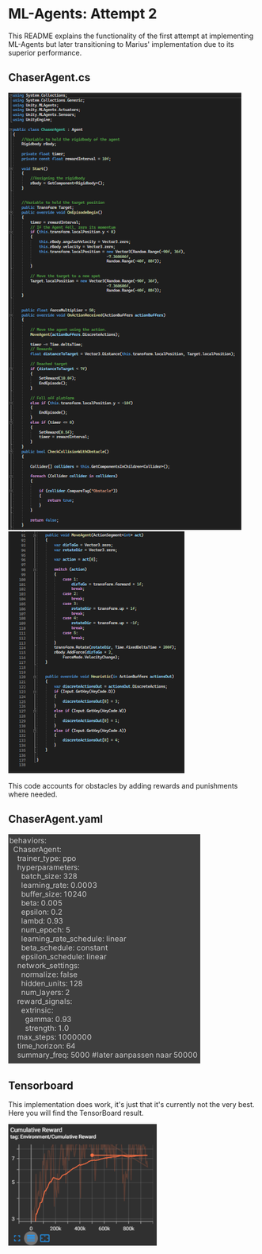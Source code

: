 # ML-Agents: Attempt 2

This README explains the functionality of the first attempt at implementing ML-Agents but later transitioning to Marius' implementation due to its superior performance.


## ChaserAgent.cs
![Chaseragent.cs illustration 1](ImagesREADME/ChaserAgent1.png)
![Chaseragent.cs illustration 2](ImagesREADME/ChaserAgent2.png)

This code accounts for obstacles by adding rewards and punishments where needed.

## ChaserAgent.yaml

![Chaseragent.yaml illustration](ImagesREADME/ChaserAgentYaml.png)


## Tensorboard

This implementation does work, it's just that it's currently not the very best.
Here you will find the TensorBoard result.

![Tensorboard illustration](ImagesREADME/TensorBoard.png)